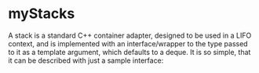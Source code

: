 # myStacks
A stack is a standard C++ container adapter, designed to be used in a LIFO context, and is implemented with an interface/wrapper to the type passed to it as a template argument, which defaults to a deque. It is so simple, that it can be described with just a sample interface:
